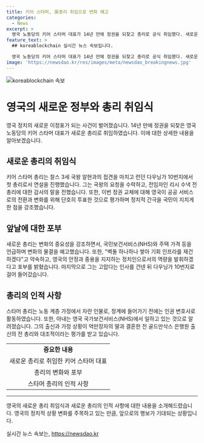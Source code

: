 ```yaml
---
title: 키어 스타머, 英총리 취임으로 변화 예고
categories:
  - News
excerpt: >
  영국 노동당의 키어 스타머 대표가 14년 만에 정권을 되찾고 총리로 공식 취임했다. 새로운 정부를 구성하고 공공 서비스로의 전환과 변화를 투표한 민심에 대해 강조했으며, 국민과 정치인 간의 간극을 줄이고 변화를 이루기 위해 노력할 것을 약속했다. 이어서 NHS와 주택 가격을 언급하며 변화의 물결을 예고했고, 안정과 중용을 추구하는 정치인으로서 포부를 밝혔다. 
feature_text: >
  ## koreablockchain 실시간 뉴스 속보입니다.

  영국 노동당의 키어 스타머 대표가 14년 만에 정권을 되찾고 총리로 공식 취임했다. 새로운 정부를 구성하고 공공 서비스로의 전환과 변화를 투표한 민심에 대해 강조했으며, 국민과 정치인 간의 간극을 줄이고 변화를 이루기 위해 노력할 것을 약속했다. 이어서 NHS와 주택 가격을 언급하며 변화의 물결을 예고했고, 안정과 중용을 추구하는 정치인으로서 포부를 밝혔다. 
image: 'https://newsdao.kr/res/images/meta/newsdao_breakingnews.jpg'
---
```


<p><img src="https://newsdao.kr/res/images/meta/newsdao_breakingnews.jpg" alt="koreablockchain 속보" /></p>

<h1>영국의 새로운 정부와 총리 취임식</h1>

<p data-ke-size="size16">영국 정치의 새로운 이정표가 되는 사건이 벌어졌습니다. 14년 만에 정권을 되찾은 영국 노동당의 키어 스타머 대표가 새로운 총리로 취임하였습니다. 이에 대한 상세한 내용을 알아보겠습니다.</p>

<h2 data-ke-size="size26">새로운 총리의 취임식</h2>

<p data-ke-size="size16">키어 스타머 총리는 찰스 3세 국왕 알현과의 접견을 마치고 런던 다우닝가 10번지에서 첫 총리로서 연설을 진행했습니다. 그는 국왕의 요청을 수락하고, 전임자인 리시 수낵 전 총리에 대한 감사의 말을 전했습니다. 또한, 이번 정권 교체에 대해 영국이 공공 서비스로의 전환과 변화를 위해 단호히 투표한 것으로 평가하며 정치적 간극을 국민이 지치게 한 점을 강조했습니다.</p>

<h2 data-ke-size="size26">앞날에 대한 포부</h2>

<p data-ke-size="size16">새로운 총리는 변화의 중요성을 강조하면서, 국민보건서비스(NHS)와 주택 가격 등을 언급하며 변화의 물결을 예고했습니다. 또한, "벽돌 하나하나 쌓아 기회 인프라를 재건하겠다"고 약속하고, 영국의 안정과 중용을 지지하는 정치인으로서의 역량을 발휘하겠다고 포부를 밝혔습니다. 마지막으로 그는 고맙다는 인사를 건넨 뒤 다우닝가 10번지로 걸어 들어갔습니다.</p>

<h2 data-ke-size="size26">총리의 인적 사항</h2>

<p data-ke-size="size16">스타머 총리는 노동 계층 가정에서 자란 인물로, 정계에 들어가기 전에는 인권 변호사로 활동하였습니다. 또한, 아내는 영국 국가보건서비스(NHS)에서 일하고 있는 것으로 알려졌습니다. 그의 출신과 가정 상황이 억만장자의 딸과 결혼한 전 골드만삭스 은행원 출신의 전 총리와 대조적이라는 평가를 받고 있습니다.</p>

<table>
    <tbody>
        <tr>
            <td style="text-align: center; height: 17px;"><b>중요한 내용</b></td>
        </tr>
        <tr>
            <td style="text-align: center; height: 17px;">새로운 총리로 취임한 키어 스타머 대표</td>
        </tr>
        <tr>
            <td style="text-align: center; height: 17px;">총리의 변화와 포부</td>
        </tr>
        <tr>
            <td style="text-align: center; height: 17px;">스타머 총리의 인적 사항</td>
        </tr>
    </tbody>
</table>

<hr>

<p data-ke-size="size16">영국의 새로운 총리 취임식과 새로운 총리의 인적 사항에 대한 내용을 소개해드렸습니다. 영국의 정치적 상황 변화를 주목하고 있는 만큼, 앞으로의 행보가 기대되는 상황입니다.</p>
실시간 뉴스 속보는, <a href="https://newsdao.kr" rel="dofollow">https://newsdao.kr</a>


